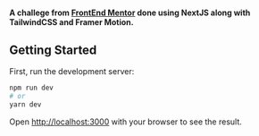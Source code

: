 #### A challege from [FrontEnd Mentor](https://www.frontendmentor.io/challenges/interactive-rating-component-koxpeBUmI) done using NextJS along with TailwindCSS and Framer Motion.

## Getting Started

First, run the development server:

```bash
npm run dev
# or
yarn dev
```

Open [http://localhost:3000](http://localhost:3000) with your browser to see the result.
